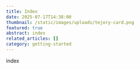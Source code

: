 ```yaml
---
title: Index
date: 2025-07-17T14:38:00
thumbnail: /static/images/uploads/tejory-card.png
featured: true
abstract: index
related_articles: []
category: getting-started
---
```

index